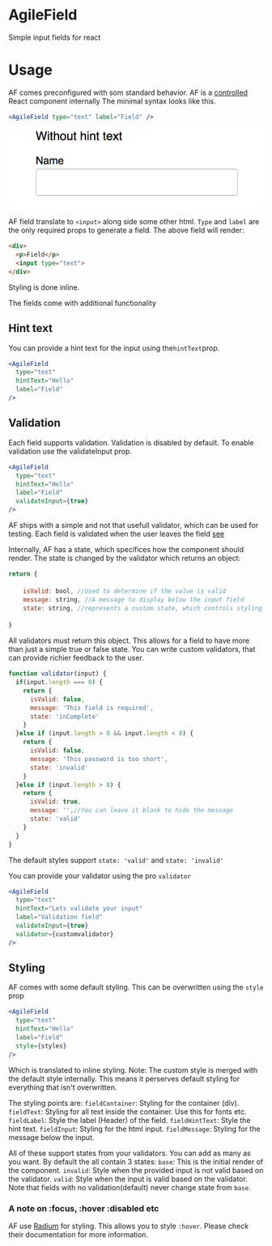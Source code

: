 # AgileField
Simple input fields for react

# Usage
AF comes preconfigured with som standard behavior.
AF is a [controlled](https://facebook.github.io/react/docs/forms.html#controlled-components) React component internally
The minimal syntax looks like this.
```jsx
<AgileField type="text" label="Field" />

```
![fieldNoHint](./docs/images/fieldNoHint.png)

AF field translate to `<input>` along side some other html.
`Type` and `label` are the only required props to generate a field.
The above field will render:
```html
<div>
  <p>Field</p>
  <input type="text">
</div>

```
Styling is done inline.

The fields come with additional functionality

## Hint text
You can provide a hint text for the input using the`hintText`prop.
```jsx
<AgileField
  type="text"
  hintText="Hello"
  label="Field"
/>

```

## Validation
Each field supports validation.
Validation is disabled by default.
To enable validation use the validateInput prop.
```jsx
<AgileField
  type="text"
  hintText="Hello"
  label="Field"
  validateInput={true}
/>

```
AF ships with a simple and not that usefull validator, which can be used for testing.
Each field is validated when the user leaves the field [see](https://facebook.github.io/react/docs/events.html#focus-events)

Internally, AF has a state, which specifices how the component should render.
The state is changed by the validator which returns an object:
```javascript
return {

    isValid: bool, //Used to determine if the value is valid
    message: string, //A message to display below the input field
    state: string, //represents a custom state, which controls styling

}

```
All validators must return this object.
This allows for a field to have more than just a simple true or false state.
You can write custom validators, that can provide richier feedback to the user.
```javascript
function validator(input) {
  if(input.length === 0) {
    return {
      isValid: false,
      message: 'This field is required',
      state: 'inComplete'
    }
  }else if (input.length > 0 && input.length < 8) {
    return {
      isValid: false,
      message: 'This password is too short',
      state: 'invalid'
    }
  }else if (input.length > 8) {
    return {
      isValid: true,
      message: '',//You can leave it blank to hide the message
      state: 'valid'
    }
  }
}
```
The default styles support `state: 'valid'` and `state: 'invalid'`

You can provide your validator using the pro `validator`
```jsx
<AgileField
  type="text"
  hintText="Lets validate your input"
  label="Validation field"
  validateInput={true}
  validator={customvalidator}
/>

```

## Styling
AF comes with some default styling. This can be overwritten using the `style` prop
```jsx
<AgileField
  type="text"
  hintText="Hello"
  label="Field"
  style={styles}
/>

```
Which is translated to inline styling.
Note: The custom style is merged with the default style internally. This means it perserves default styling for everything that isn't overwritten.

The styling points are:
`fieldContainer`: Styling for the container (div).
`fieldText`: Styling for all text inside the container. Use this for fonts etc.
`fieldLabel`: Style the label (Header) of the field.
`fieldHintText`: Style the hint text.
`fieldInput`: Styling for the html input.
`fieldMessage`: Styling for the message below the input.

All of these support states from your validators. You can add as many as you want.
By default the all contain 3 states:
`base`: This is the initial render of the component.
`invalid`: Style when the provided input is not valid based on the validator.
`valid`: Style when the input is valid based on the validator.
Note that fields with no validation(default) never change state from `base`.

### A note on :focus, :hover :disabled etc
AF use [Radium](http://formidable.com/open-source/radium/) for styling. This allows you to style `:hover`. Please check their documentation for more information.
